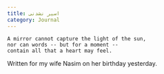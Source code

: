 ```yaml
---
title: اسير نشدنی
category: Journal
---
```


    A mirror cannot capture the light of the sun,
    nor can words -- but for a moment --
    contain all that a heart may feel.

Written for my wife Nasim on her birthday yesterday.


